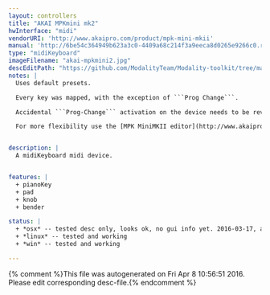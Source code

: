 ```yaml
---
layout: controllers
title: "AKAI MPKmini mk2"
hwInterface: "midi"
vendorURI: 'http://www.akaipro.com/product/mpk-mini-mkii'
manual: 'http://6be54c364949b623a3c0-4409a68c214f3a9eeca8d0265e9266c0.r0.cf2.rackcdn.com/988/documents/MPK%20mini%20-%20User%20Guide%20-%20v1.0.pdf'
type: "midiKeyboard"
imageFilename: "akai-mpkmini2.jpg"
descEditPath: "https://github.com/ModalityTeam/Modality-toolkit/tree/master/Modality/MKtlDescriptions//akai-mpkmini2.desc.scd"
notes: |
  Uses default presets.

  Every key was mapped, with the exception of ```Prog Change```.

  Accidental ```Prog-Change``` activation on the device needs to be reverted by ```Bank A/B```.

  For more flexibility use the [MPK MiniMKII editor](http://www.akaipro.com/product/mpk-mini-mkii#downloads).


description: |
  A midiKeyboard midi device.


features: |
  + pianoKey
  + pad
  + knob
  + bender

status: |
  + *osx* -- tested desc only, looks ok, no gui info yet. 2016-03-17, adc
  + *linux* -- tested and working
  + *win* -- tested and working

---
```

{% comment %}This file was autogenerated on Fri Apr  8 10:56:51 2016. Please edit corresponding desc-file.{% endcomment %}